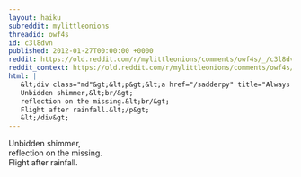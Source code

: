 ```yaml
---
layout: haiku
subreddit: mylittleonions
threadid: owf4s
id: c3l8dvn
published: 2012-01-27T00:00:00 +0000
reddit: https://old.reddit.com/r/mylittleonions/comments/owf4s/_/c3l8dvn
reddit_context: https://old.reddit.com/r/mylittleonions/comments/owf4s/_/c3l8dvn?context=3
html: |
   &lt;div class="md"&gt;&lt;p&gt;&lt;a href="/sadderpy" title="Always Relevant / Fatherly Love Saved Two Lives / Cardboard Box Moment"&gt;&lt;/a&gt;
   Unbidden shimmer,&lt;br/&gt;
   reflection on the missing.&lt;br/&gt;
   Flight after rainfall.&lt;/p&gt;
   &lt;/div&gt;
---
```


[](/sadderpy "Always Relevant / Fatherly Love Saved Two Lives / Cardboard Box Moment")
Unbidden shimmer,  
reflection on the missing.  
Flight after rainfall.